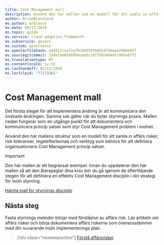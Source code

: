 ```yaml
---
title: Cost Management mall
description: Använd den här mallen som en modell för att samla in affärs risker, risk toleranser, efterföljandekrav och verktyg som behövs för att definiera organisationens Cost Management princips instruktioner.
author: BrianBlanchard
ms.author: brblanch
ms.date: 09/17/2019
ms.topic: guide
ms.service: cloud-adoption-framework
ms.subservice: govern
ms.custom: governance
ms.openlocfilehash: a44912caaf2a79c505f0f6825471baaa7888e957
ms.sourcegitcommit: 238e7a06b56950cebdcc8f75924849fc995e6ff2
ms.translationtype: MT
ms.contentlocale: sv-SE
ms.lasthandoff: 02/12/2020
ms.locfileid: "77173261"
---
```

# <a name="cost-management-template"></a>Cost Management mall

Det första steget för att implementera ändring är att kommunicera den önskade ändringen. Samma sak gäller när du byter styrnings praxis. Mallen nedan fungerar som en utgångs punkt för att dokumentera och kommunicera princip satser som styr Cost Management problem i molnet.

Använd den här mallens struktur som en modell för att samla in affärs risker, risk toleranser, regelefterlevnad och verktyg som behövs för att definiera organisationens Cost Management princip satser.

> [!IMPORTANT]
> Den här mallen är ett begränsat exempel. Innan du uppdaterar den här mallen så att den återspeglar dina krav bör du gå igenom de efterföljande stegen för att definiera en effektiv Cost Management disciplin i din strategi för moln styrning.

<!-- markdownlint-disable MD033 -->

 <a href="https://archcenter.blob.core.windows.net/cdn/fusion/governance/Cost%20Management%20Discipline%20Template.docx">Hämta mall för styrnings disciplin</a>

<!-- markdownlint-enable MD033 -->

## <a name="next-steps"></a>Nästa steg

Fasta styrnings metoder börjar med förståelse av affärs risk. Läs artikeln om affärs risker och börja dokumentera affärs riskerna som överensstämmer med din nuvarande moln implementerings plan.

> [!div class="nextstepaction"]
> [Förstå affärsrisker](./business-risks.md)
